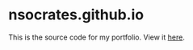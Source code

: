 # nsocrates.github.io
This is the source code for my portfolio.
View it [here](nsocrates.github.io).
